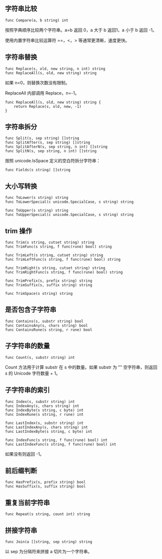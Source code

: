 ## 字符串比较

```
func Compare(a, b string) int
```

按照字典顺序比较两个字符串。a=b 返回 0，a 大于 b 返回1，a 小于 b 返回 -1。

使用内置字符串比较运算符 ==，<，> 等通常更清晰，速度更快。

## 字符串替换

```
func Replace(s, old, new string, n int) string
func ReplaceAll(s, old, new string) string
```

如果 n<0，则替换次数没有限制。

ReplaceAll 内部调用 Replace，n=-1。

```
func ReplaceAll(s, old, new string) string {
	return Replace(s, old, new, -1)
}
```

## 字符串拆分

```
func Split(s, sep string) []string
func SplitAfter(s, sep string) []string
func SplitAfterN(s, sep string, n int) []string
func SplitN(s, sep string, n int) []string
```

按照  unicode.IsSpace 定义的空白符拆分字符串：

```
func Fields(s string) []string
```


## 大小写转换

```
func ToLower(s string) string
func ToLowerSpecial(c unicode.SpecialCase, s string) string

func ToUpper(s string) string
func ToUpperSpecial(c unicode.SpecialCase, s string) string
```

## trim 操作

```
func Trim(s string, cutset string) string
func TrimFunc(s string, f func(rune) bool) string

func TrimLeft(s string, cutset string) string
func TrimLeftFunc(s string, f func(rune) bool) string

func TrimRight(s string, cutset string) string
func TrimRightFunc(s string, f func(rune) bool) string

func TrimPrefix(s, prefix string) string
func TrimSuffix(s, suffix string) string

func TrimSpace(s string) string
```

## 是否包含子字符串

```
func Contains(s, substr string) bool
func ContainsAny(s, chars string) bool
func ContainsRune(s string, r rune) bool
```

## 子字符串的数量

```
func Count(s, substr string) int
```

Count 方法用于计算 substr 在 s 中的数量。如果 substr 为 "" 空字符串，则返回 s 的 Unicode 字符数量 + 1。

## 子字符串的索引

```
func Index(s, substr string) int
func IndexAny(s, chars string) int
func IndexByte(s string, c byte) int
func IndexRune(s string, r rune) int
```

```
func LastIndex(s, substr string) int
func LastIndexAny(s, chars string) int
func LastIndexByte(s string, c byte) int
```

```
func IndexFunc(s string, f func(rune) bool) int
func LastIndexFunc(s string, f func(rune) bool) int
```

如果没有则返回 -1。


## 前后缀判断

```
func HasPrefix(s, prefix string) bool
func HasSuffix(s, suffix string) bool
```

## 重复当前字符串

```
func Repeat(s string, count int) string
```

## 拼接字符串

```
func Join(a []string, sep string) string
```

以 sep 为分隔符来拼接 a 切片为一个字符串。
